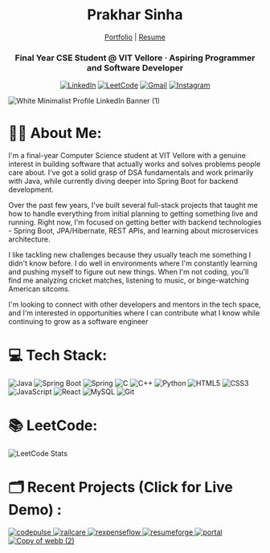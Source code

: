<h1 align="center">Prakhar Sinha</h1>
<div align="center">

  [Portfolio](https://prakharsinha.vercel.app/) | [Resume](https://drive.google.com/file/d/1ERzlMRsTVwUMo-eImW4tEuUKreWV1y7i/view?usp=sharing)
  
</div>
<div align="center">
  
### Final Year CSE Student @ VIT Vellore · Aspiring Programmer and Software Developer
[![LinkedIn](https://img.shields.io/badge/LinkedIn-004182?style=for-the-badge&logo=linkedin&logoColor=white)](https://linkedin.com/in/prakhar3125)
[![LeetCode](https://img.shields.io/badge/LeetCode-black?style=for-the-badge&logo=leetcode&logoColor=FFA116)](https://leetcode.com/prakhar3125)
[![Gmail](https://img.shields.io/badge/Gmail-white?style=for-the-badge&logo=gmail&logoColor=EA4335)](mailto:workspace.prakhar@gmail.com)
[![Instagram](https://img.shields.io/badge/Instagram-black?style=for-the-badge&logo=instagram&logoColor=E4405F)](https://instagram.com/prakhar.3125)



</div>

![White Minimalist Profile LinkedIn Banner (1)](https://github.com/prakhar3125/prakhar3125/assets/111203228/336ae1a6-b6c0-40f7-be47-ec01ed6701c2)


# 🧑‍💻 About Me:
I'm a final-year Computer Science student at VIT Vellore with a genuine interest in building software that actually works and solves problems people care about. I've got a solid grasp of DSA fundamentals and work primarily with Java, while currently diving deeper into Spring Boot for backend development.

Over the past few years, I've built several full-stack projects that taught me how to handle everything from initial planning to getting something live and running. Right now, I'm focused on getting better with backend technologies - Spring Boot, JPA/Hibernate, REST APIs, and learning about microservices architecture.

I like tackling new challenges because they usually teach me something I didn't know before. I do well in environments where I'm constantly learning and pushing myself to figure out new things. When I'm not coding, you'll find me analyzing cricket matches, listening to music, or binge-watching American sitcoms.

I'm looking to connect with other developers and mentors in the tech space, and I'm interested in opportunities where I can contribute what I know while continuing to grow as a software engineer




# 💻 Tech Stack:
![Java](https://img.shields.io/badge/java-%23ED8B00.svg?style=for-the-badge&logo=openjdk&logoColor=white) ![Spring Boot](https://img.shields.io/badge/spring%20boot-%236DB33F.svg?style=for-the-badge&logo=spring&logoColor=white) ![Spring](https://img.shields.io/badge/spring-%236DB33F.svg?style=for-the-badge&logo=spring&logoColor=white) ![C](https://img.shields.io/badge/c-%2300599C.svg?style=for-the-badge&logo=c&logoColor=white) ![C++](https://img.shields.io/badge/c++-%2300599C.svg?style=for-the-badge&logo=c%2B%2B&logoColor=white) ![Python](https://img.shields.io/badge/python-3670A0?style=for-the-badge&logo=python&logoColor=ffdd54) ![HTML5](https://img.shields.io/badge/html5-%23E34F26.svg?style=for-the-badge&logo=html5&logoColor=white) ![CSS3](https://img.shields.io/badge/css3-%231572B6.svg?style=for-the-badge&logo=css3&logoColor=white) ![JavaScript](https://img.shields.io/badge/javascript-%23323330.svg?style=for-the-badge&logo=javascript&logoColor=%23F7DF1E) ![React](https://img.shields.io/badge/react-%2320232a.svg?style=for-the-badge&logo=react&logoColor=%2361DAFB) ![MySQL](https://img.shields.io/badge/mysql-%2300f.svg?style=for-the-badge&logo=mysql&logoColor=white) ![Git](https://img.shields.io/badge/git-%23F05033.svg?style=for-the-badge&logo=git&logoColor=white)



# 📚 LeetCode:
![LeetCode Stats](https://leetcard.jacoblin.cool/prakhar3125?theme=dark&font=Montserrat&ext=heatmap)

# 🗂️ Recent Projects (Click for Live Demo) : 

<a href="https://codepulsetracker.vercel.app/authentication" target="_blank">
 <img src="https://github.com/user-attachments/assets/00e1de96-81da-40c3-86d7-48a2a93b7157" alt="codepulse">
</a>
<a href="https://railcare.vercel.app/" target="_blank">
 <img src="https://github.com/user-attachments/assets/fa5974ec-6c5c-4642-a35d-ea0aa7201af7" alt="railcare">
</a>
<a href="https://expenseflowbudget.vercel.app/auth" target="_blank">
 <img src="https://github.com/user-attachments/assets/035850ce-b447-45b1-873e-afab5696ab40" alt="rexpenseflow">
</a>
<a href="https://resumegenapp.vercel.app/" target="_blank">
 <img src="https://github.com/user-attachments/assets/a05bf7a9-8475-4b42-af35-505c0373ebc1" alt="resumeforge">
</a>
<a href="https://college-complaint-and-resolution-portal.vercel.app/index.html" target="_blank">
 <img src="https://github.com/user-attachments/assets/6d4033a6-14b7-4758-a696-1fb9edfc9357" alt="portal">
</a>
<a href="https://prakhar3125.github.io/Responsive-Drone-Marketplace/" target="_blank">
 <img src="https://github.com/prakhar3125/prakhar3125/assets/111203228/56b7a1bd-1741-4867-835a-9ee0ca3ad80d" alt="Copy of webb (2)">
</a>
 


